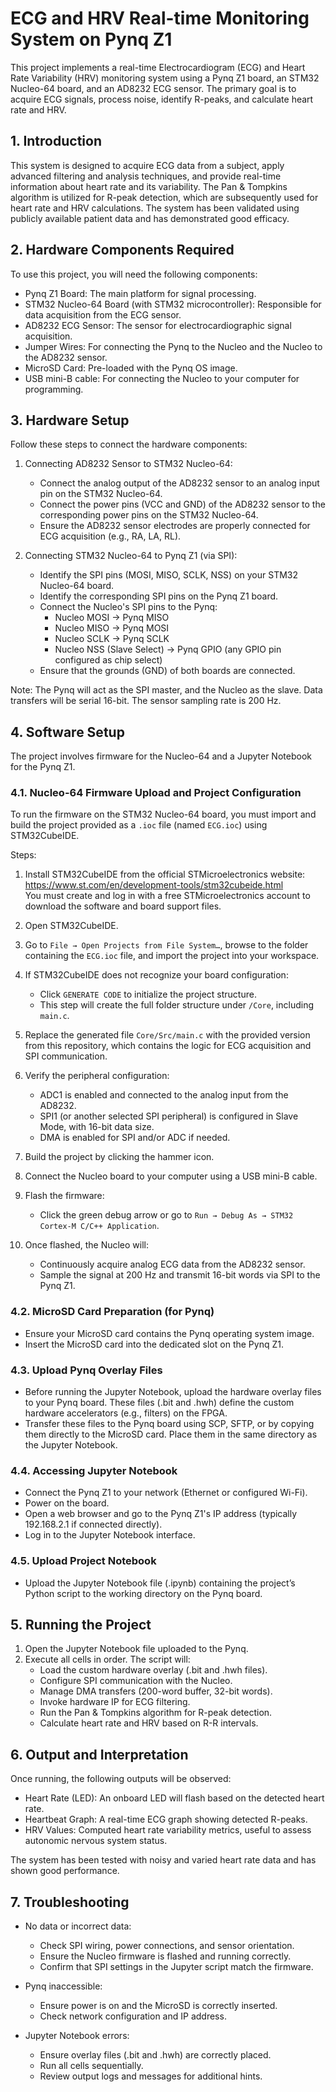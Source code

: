 # ECG and HRV Real-time Monitoring System on Pynq Z1

This project implements a real-time Electrocardiogram (ECG) and Heart Rate Variability (HRV) monitoring system using a Pynq Z1 board, an STM32 Nucleo-64 board, and an AD8232 ECG sensor. The primary goal is to acquire ECG signals, process noise, identify R-peaks, and calculate heart rate and HRV.

## 1. Introduction

This system is designed to acquire ECG data from a subject, apply advanced filtering and analysis techniques, and provide real-time information about heart rate and its variability. The Pan & Tompkins algorithm is utilized for R-peak detection, which are subsequently used for heart rate and HRV calculations. The system has been validated using publicly available patient data and has demonstrated good efficacy.

## 2. Hardware Components Required

To use this project, you will need the following components:

* Pynq Z1 Board: The main platform for signal processing.
* STM32 Nucleo-64 Board (with STM32 microcontroller): Responsible for data acquisition from the ECG sensor.
* AD8232 ECG Sensor: The sensor for electrocardiographic signal acquisition.
* Jumper Wires: For connecting the Pynq to the Nucleo and the Nucleo to the AD8232 sensor.
* MicroSD Card: Pre-loaded with the Pynq OS image.
* USB mini-B cable: For connecting the Nucleo to your computer for programming.

## 3. Hardware Setup

Follow these steps to connect the hardware components:

1. Connecting AD8232 Sensor to STM32 Nucleo-64:
   * Connect the analog output of the AD8232 sensor to an analog input pin on the STM32 Nucleo-64.
   * Connect the power pins (VCC and GND) of the AD8232 sensor to the corresponding power pins on the STM32 Nucleo-64.
   * Ensure the AD8232 sensor electrodes are properly connected for ECG acquisition (e.g., RA, LA, RL).

2. Connecting STM32 Nucleo-64 to Pynq Z1 (via SPI):
   * Identify the SPI pins (MOSI, MISO, SCLK, NSS) on your STM32 Nucleo-64 board.
   * Identify the corresponding SPI pins on the Pynq Z1 board.
   * Connect the Nucleo's SPI pins to the Pynq:
     * Nucleo MOSI → Pynq MISO
     * Nucleo MISO → Pynq MOSI
     * Nucleo SCLK → Pynq SCLK
     * Nucleo NSS (Slave Select) → Pynq GPIO (any GPIO pin configured as chip select)
   * Ensure that the grounds (GND) of both boards are connected.

Note: The Pynq will act as the SPI master, and the Nucleo as the slave. Data transfers will be serial 16-bit. The sensor sampling rate is 200 Hz.

## 4. Software Setup

The project involves firmware for the Nucleo-64 and a Jupyter Notebook for the Pynq Z1.

### 4.1. Nucleo-64 Firmware Upload and Project Configuration

To run the firmware on the STM32 Nucleo-64 board, you must import and build the project provided as a `.ioc` file (named `ECG.ioc`) using STM32CubeIDE.

Steps:

1. Install STM32CubeIDE from the official STMicroelectronics website:  
   https://www.st.com/en/development-tools/stm32cubeide.html  
   You must create and log in with a free STMicroelectronics account to download the software and board support files.

2. Open STM32CubeIDE.

3. Go to `File → Open Projects from File System…`, browse to the folder containing the `ECG.ioc` file, and import the project into your workspace.

4. If STM32CubeIDE does not recognize your board configuration:
   * Click `GENERATE CODE` to initialize the project structure.
   * This step will create the full folder structure under `/Core`, including `main.c`.

5. Replace the generated file `Core/Src/main.c` with the provided version from this repository, which contains the logic for ECG acquisition and SPI communication.

6. Verify the peripheral configuration:
   * ADC1 is enabled and connected to the analog input from the AD8232.
   * SPI1 (or another selected SPI peripheral) is configured in Slave Mode, with 16-bit data size.
   * DMA is enabled for SPI and/or ADC if needed.

7. Build the project by clicking the hammer icon.

8. Connect the Nucleo board to your computer using a USB mini-B cable.

9. Flash the firmware:
   * Click the green debug arrow or go to `Run → Debug As → STM32 Cortex-M C/C++ Application`.

10. Once flashed, the Nucleo will:
    * Continuously acquire analog ECG data from the AD8232 sensor.
    * Sample the signal at 200 Hz and transmit 16-bit words via SPI to the Pynq Z1.

### 4.2. MicroSD Card Preparation (for Pynq)

* Ensure your MicroSD card contains the Pynq operating system image.
* Insert the MicroSD card into the dedicated slot on the Pynq Z1.

### 4.3. Upload Pynq Overlay Files

* Before running the Jupyter Notebook, upload the hardware overlay files to your Pynq board. These files (.bit and .hwh) define the custom hardware accelerators (e.g., filters) on the FPGA.
* Transfer these files to the Pynq board using SCP, SFTP, or by copying them directly to the MicroSD card. Place them in the same directory as the Jupyter Notebook.

### 4.4. Accessing Jupyter Notebook

* Connect the Pynq Z1 to your network (Ethernet or configured Wi-Fi).
* Power on the board.
* Open a web browser and go to the Pynq Z1's IP address (typically 192.168.2.1 if connected directly).
* Log in to the Jupyter Notebook interface.

### 4.5. Upload Project Notebook

* Upload the Jupyter Notebook file (.ipynb) containing the project’s Python script to the working directory on the Pynq board.

## 5. Running the Project

1. Open the Jupyter Notebook file uploaded to the Pynq.
2. Execute all cells in order. The script will:
   * Load the custom hardware overlay (.bit and .hwh files).
   * Configure SPI communication with the Nucleo.
   * Manage DMA transfers (200-word buffer, 32-bit words).
   * Invoke hardware IP for ECG filtering.
   * Run the Pan & Tompkins algorithm for R-peak detection.
   * Calculate heart rate and HRV based on R-R intervals.

## 6. Output and Interpretation

Once running, the following outputs will be observed:

* Heart Rate (LED): An onboard LED will flash based on the detected heart rate.
* Heartbeat Graph: A real-time ECG graph showing detected R-peaks.
* HRV Values: Computed heart rate variability metrics, useful to assess autonomic nervous system status.

The system has been tested with noisy and varied heart rate data and has shown good performance.

## 7. Troubleshooting

* No data or incorrect data:
  * Check SPI wiring, power connections, and sensor orientation.
  * Ensure the Nucleo firmware is flashed and running correctly.
  * Confirm that SPI settings in the Jupyter script match the firmware.

* Pynq inaccessible:
  * Ensure power is on and the MicroSD is correctly inserted.
  * Check network configuration and IP address.

* Jupyter Notebook errors:
  * Ensure overlay files (.bit and .hwh) are correctly placed.
  * Run all cells sequentially.
  * Review output logs and messages for additional hints.
